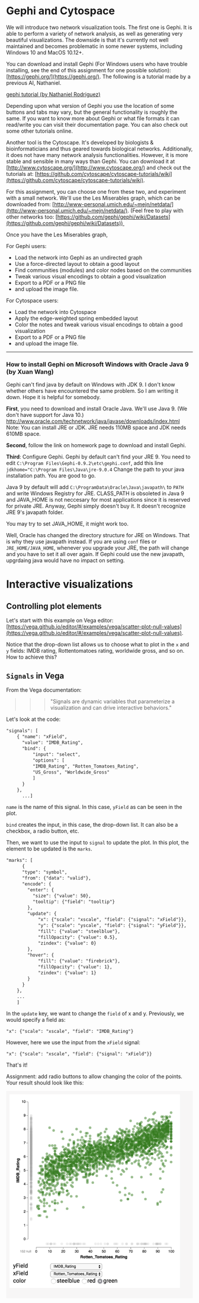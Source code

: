# Gephi and Cytospace

We will introduce two network visualization tools. The first one is Gephi. It is able to perform a variety of network analysis, as well as generating very beautiful visualizations. The downside is that it's currently not well maintained and becomes problematic in some newer systems, including Windows 10 and MacOS 10.12+. 

You can download and install Gephi (For Windows users who have trouble installing, see the end of this assignment for one possible solution): [https://gephi.org/](https://gephi.org/). The following is a tutorial made by a previous AI, Nathaniel.

[gephi tutorial (by Nathaniel Rodriguez)](https://youtu.be/PAoRKtUfUkA)

Depending upon what version of Gephi you use the location of some buttons and tabs may vary, but the general functionality is roughly the same. If you want to know more about Gephi or what file formats it can read/write you can visit their documentation page. You can also check out some other tutorials online.

Another tool is the Cytoscape. It's developed by biologists & bioinformaticians and thus geared towards biological networks. Additionally, it does not have many network analysis functionalities. However, it is more stable and sensible in many ways than Gephi. You can download it at [http://www.cytoscape.org/](http://www.cytoscape.org/) and check out the tutorials at: [https://github.com/cytoscape/cytoscape-tutorials/wiki](https://github.com/cytoscape/cytoscape-tutorials/wiki).

For this assignment, you can choose one from these two, and experiment with a small network. We'll use the Les Miserables graph, which can be downloaded from: [http://www-personal.umich.edu/~mejn/netdata/](http://www-personal.umich.edu/~mejn/netdata/). (Feel free to play with other networks too: [https://github.com/gephi/gephi/wiki/Datasets](https://github.com/gephi/gephi/wiki/Datasets)) 

Once you have the Les Miserables graph,

For Gephi users:
* Load the network into Gephi as an undirected graph
* Use a force-directed layout to obtain a good layout
* Find communities (modules) and color nodes based on the communities
* Tweak various visual encodings to obtain a good visualization
* Export to a PDF or a PNG file
* and upload the image file. 

For Cytospace users:
* Load the network into Cytospace
* Apply the edge-weighted spring embedded layout
* Color the notes and tweak various visual encodings to obtain a good visualization
* Export to a PDF or a PNG file
* and upload the image file. 



----

### How to install Gephi on Microsoft Windows with Oracle Java 9 (by Xuan Wang)

Gephi can't find java by default on Windows with JDK 9. 
I don't know whether others have encountered the same problem. So I am writing it down. Hope it is helpful for somebody.

**First**, you need to download and install Oracle Java. We'll use Java 9. (We don't have support for Java 10.)
http://www.oracle.com/technetwork/java/javase/downloads/index.html
Note: You can install JRE or JDK. JRE needs 110MB space and JDK needs 610MB space.

**Second**, follow the link on homework page to download and install Gephi.

**Third**: Configure Gephi. Gephi by default can't find your JRE 9. 
You need to edit `C:\Program Files\Gephi-0.9.2\etc\gephi.conf`, add this line
`jdkhome="C:\Program Files\Java\jre-9.0.4`
Change the path to your java installation path. You are good to go.

Java 9 by default will add `C:\ProgramData\Oracle\Java\javapath\` to `PATH` and write Windows Registry for JRE. CLASS_PATH is obsoleted in Java 9 and JAVA_HOME is not neccesary for most applications since it is reserved for private JRE. Anyway, Gephi simply doesn't buy it. It doesn't recognize JRE 9's javapath folder. 

You may try to set JAVA_HOME, it might work too.

Well, Oracle has changed the directory structure for JRE on Windows. That is why they use javapath instead. If you are using `conf` files or `JRE_HOME/JAVA_HOME`, whenever you upgrade your JRE, the path will change and you have to set it all over again. If Gephi could use the new javapath, upgrdaing java would have no impact on setting.


# Interactive visualizations

## Controlling plot elements

Let's start with this example on Vega editor: [https://vega.github.io/editor/#/examples/vega/scatter-plot-null-values](https://vega.github.io/editor/#/examples/vega/scatter-plot-null-values).

Notice that the drop-down list allows us to choose what to plot in the `x` and `y` fields: IMDB rating, Rottentomatoes rating, worldwide gross, and so on. How to achieve this?

## `Signals` in Vega

From the Vega documentation:

>>>"Signals are dynamic variables that parameterize a visualization and can drive interactive behaviors." 

Let's look at the code:

``` 
"signals": [
    { "name": "xField", 
      "value": "IMDB_Rating",
      "bind": {
          "input": "select", 
          "options": [
          "IMDB_Rating", "Rotten_Tomatoes_Rating", 
          "US_Gross", "Worldwide_Gross"
          ]
      }
    },
      ...]
```

`name` is the name of this signal. In this case, `yField` as can be seen in the plot.

`bind` creates the input, in this case, the drop-down list. It can also be a checkbox, a radio button, etc.

Then, we want to use the input to `signal` to update the plot. In this plot, the element to be updated is the `marks`.

```
"marks": [
      {
      "type": "symbol",
      "from": {"data": "valid"},
      "encode": {
        "enter": {
          "size": {"value": 50},
          "tooltip": {"field": "tooltip"}
        },
        "update": {
            "x": {"scale": "xscale", "field": {"signal": "xField"}},
            "y": {"scale": "yscale", "field": {"signal": "yField"}},
            "fill": {"value": "steelblue"},
            "fillOpacity": {"value": 0.5},
            "zindex": {"value": 0}
        },
        "hover": {
            "fill": {"value": "firebrick"},
            "fillOpacity": {"value": 1},
            "zindex": {"value": 1}
        }
      }
    },
    ...
    ]
```
   
In the `update` key, we want to change the `field` of x and y. Previously, we would specify a field as:
    
```
"x": {"scale": "xscale", "field": "IMDB_Rating"}
```
However, here we use the input from the `xField` signal:

```
"x": {"scale": "xscale", "field": {"signal": "xField"}}
```

That's it!


Assignment: add radio buttons to allow changing the color of the points. Your result should look like this:

![example](https://github.com/yy/dviz-course/raw/master/m14-networks-and-interactive/m14_example.png)
    
    
    
